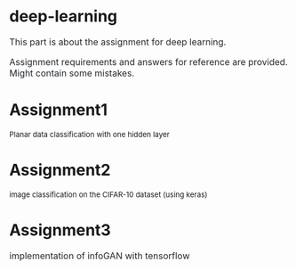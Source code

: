 # deep-learning
<p style=""></p><p style="box-sizing: border-box; margin-bottom: 16px; color: rgb(36, 41, 46); font-family: -apple-system, BlinkMacSystemFont, &quot;Segoe UI&quot;, Helvetica, Arial, sans-serif, &quot;Apple Color Emoji&quot;, &quot;Segoe UI Emoji&quot;, &quot;Segoe UI Symbol&quot;; font-size: 16px;">This part is about the assignment for deep learning.</p><div style="box-sizing: border-box; color: rgb(36, 41, 46); font-family: -apple-system, BlinkMacSystemFont, &quot;Segoe UI&quot;, Helvetica, Arial, sans-serif, &quot;Apple Color Emoji&quot;, &quot;Segoe UI Emoji&quot;, &quot;Segoe UI Symbol&quot;; font-size: 16px;"><div style="box-sizing: border-box;">Assignment requirements and answers for reference are provided. Might contain some mistakes.</div></div><p></p>

# Assignment1
<div><font size="2">Planar data classification with one hidden layer</font></div>

# Assignment2
<font size="2">image classification on the CIFAR-10 dataset (using keras)</font>

# Assignment3
<span style="color: rgb(36, 41, 46); font-family: -apple-system, BlinkMacSystemFont, &quot;Segoe UI&quot;, Helvetica, Arial, sans-serif, &quot;Apple Color Emoji&quot;, &quot;Segoe UI Emoji&quot;, &quot;Segoe UI Symbol&quot;; font-size: 16px;">implementation of infoGAN with tensorflow</span>
